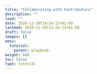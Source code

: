 ```yaml
---
title: "Collaborating with Contributors"
description: ""
lead: ""
date: 2020-11-30T14:24:13+01:00
lastmod: 2020-11-30T14:24:13+01:00
draft: false
images: []
menu: 
  tutorial:
    parent: playbook
weight: 040
toc: false
type: tutorial
---
```

